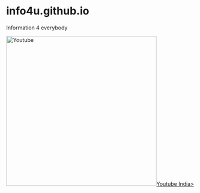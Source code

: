 # info4u.github.io
Information 4 everybody
<!DOCTYPE html>
<html lang="en">
<head>
	<meta charset="utf-8">
	<title>Image Hperlink</title>
</head>
<body>
	<a href="https://www.youtube.com/watch?v=WJA3yDcccrM"><img src="arvind.jpg" width="400" alt="Youtube" <figcaption>Youtube India</figcaption>></a>
</body>
